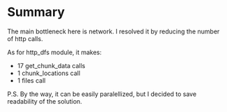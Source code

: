Summary
=======

The main bottleneck here is network. I resolved it by reducing the number of http calls.

As for http_dfs module, it makes:
- 17 get_chunk_data calls
- 1 chunk_locations call
- 1 files call

P.S. By the way, it can be easily paralellized, but I decided to save readability of the solution.
